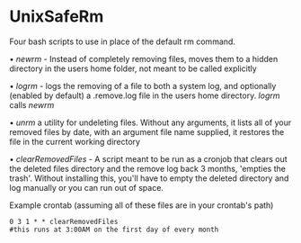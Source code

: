 UnixSafeRm
====
Four bash scripts to use in place of the default rm command. 

• *newrm* - Instead of completely removing files, moves them to a hidden directory in the users home folder, not meant to be called explicitly

• *logrm* - logs the removing of a file to both a system log, and optionally (enabled by default) a .remove.log file in the users home directory. *logrm* calls *newrm* 

• *unrm* a utility for undeleting files. Without any arguments, it lists all of your removed files by date, with an argument file name supplied, it restores the file in the current working directory

• *clearRemovedFiles* - A script meant to be run as a cronjob that clears out the deleted files directory and the remove log back 3 months, 'empties the trash'. Without installing this, you'll have to empty the deleted directory and log manually or you can run out of space. 

Example crontab (assuming all of these files are in your crontab's path)

 	0 3 1 * * clearRemovedFiles
 	#this runs at 3:00AM on the first day of every month
